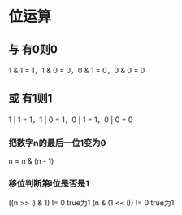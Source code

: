 # 位运算
## 与 有0则0
1 & 1 = 1，1 & 0 = 0，0 & 1 = 0，0 & 0 = 0
## 或 有1则1
1 | 1 = 1，1 | 0 = 1，0 | 1 = 1，0 | 0 = 0

### 把数字n的最后一位1变为0
n = n & (n - 1)

### 移位判断第i位是否是1
((n >> i) & 1) != 0 true为1
(n & (1 << i)) != 0 true为1